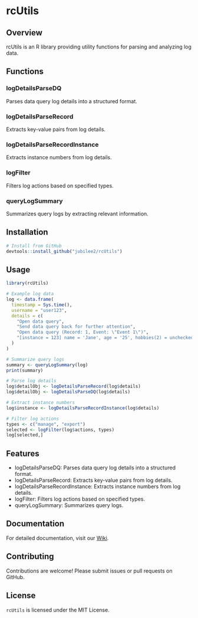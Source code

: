 # rcUtils

## Overview
rcUtils is an R library providing utility functions for parsing and analyzing log data.
## Functions
### logDetailsParseDQ
Parses data query log details into a structured format.

### logDetailsParseRecord
Extracts key-value pairs from log details.

### logDetailsParseRecordInstance
Extracts instance numbers from log details.

### logFilter
Filters log actions based on specified types.

### queryLogSummary
Summarizes query logs by extracting relevant information.
## Installation
```r
# Install from GitHub
devtools::install_github("jubilee2/rcUtils")
```
## Usage
```R
library(rcUtils)

# Example log data
log <- data.frame(
  timestamp = Sys.time(),
  username = "user123",
  details = c(
    "Open data query",
    "Send data query back for further attention",
    "Open data query (Record: 1, Event: \"Event 1\")",
    "[instance = 123] name = 'Jane', age = '25', hobbies(2) = unchecked"
  )
)

# Summarize query logs
summary <- queryLogSummary(log)
print(summary)

# Parse log details
log$detailObj <- logDetailsParseRecord(log$details)
log$detailObj <- logDetailsParseDQ(log$details)

# Extract instance numbers
log$instance <- logDetailsParseRecordInstance(log$details)

# Filter log actions
types <- c("manage", "export")
selected <- logFilter(log$actions, types)
log[selected,]

```
## Features
  * logDetailsParseDQ: Parses data query log details into a structured format.
  * logDetailsParseRecord: Extracts key-value pairs from log details.
  * logDetailsParseRecordInstance: Extracts instance numbers from log details.
  * logFilter: Filters log actions based on specified types.
  * queryLogSummary: Summarizes query logs.
## Documentation
For detailed documentation, visit our [Wiki](https://github.com/jubilee2/rcUtils/wiki).

## Contributing
Contributions are welcome! Please submit issues or pull requests on GitHub.

## License
`rcUtils` is licensed under the MIT License.
